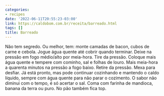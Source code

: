 ```yaml
---
categories:
- recipes
date: '2022-06-11T20:55:23-03:00'
link: https://caldobom.com.br/receita/barreado.html
tags: []
title: Barreado
---
```


Não tem segredo. Ou melhor, tem: monte camadas de bacon, cubos de carne e cebola. Jogue água quente até cobrir quando terminar. Deixe na pressão em fogo médio/alto por meia-hora. Tire da pressão. Coloque mais água quente e tempere com cominho, sal e folhas de louro. Mais meia-hora a quarenta minutos na pressão a fogo baixo. Retire da pressão. Mexa para desfiar. Já está pronto, mas pode continuar cozinhando e mantendo o caldo líquido, sempre com água quente para não parar o cozimento. O sabor não diminui com o tempo, é só acertar o sal. Coma com farinha de mandioca, banana da terra ou puro. No pão também fica top.